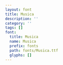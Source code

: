 ```yaml
---
layout: font
title: Musica
description: ''
category: ''
tags: []
font:
  title: Musica
  name: Musica
  prefix: fonts
  path: fonts/Musica.ttf
  glyphs: []
---
```


